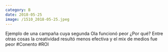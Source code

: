 ```yaml
--- 
category: B 
date: 2018-05-25 
image: /1510_2018-05-25.jpeg 
--- 
```


Ejemplo de una campaña cuya segunda Ola funcionó peor ¿Por qué? Entre otras cosas la creatividad resultó menos efectiva y el mix de medios fue peor #Conento #ROI